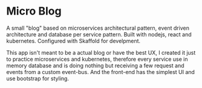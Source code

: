 # Micro Blog

A small "blog" based on microservices architectural pattern, event driven architecture and database per service pattern. Built with nodejs, react and kubernetes. Configured with Skaffold for develpment.

This app isn't meant to be a actual blog or have the best UX, I created it just to practice microservices and kubernetes, therefore every service use in memory database and is doing nothing but receiving a few request and events from a custom event-bus. And the front-end has the simplest UI and use bootstrap for styling.
